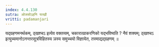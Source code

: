 ```yaml
---
index: 4.4.130
sutra: ओजसोऽहनि यत्खौ
vritti: padamanjari
---
```


 यद्ग्रहणमनर्थकम्, ठ्खश्चऽ इत्येव वक्तव्यम्, चकारात्प्राकरणिको यद्भविष्यति ? नैवं शक्यम्; ठ्खश्चऽ इत्युच्यमानोऽनन्तरसूत्रविहितस्य ञस्य समुच्चयो विज्ञायेत, तस्माद्यद्ग्रहणम् ॥